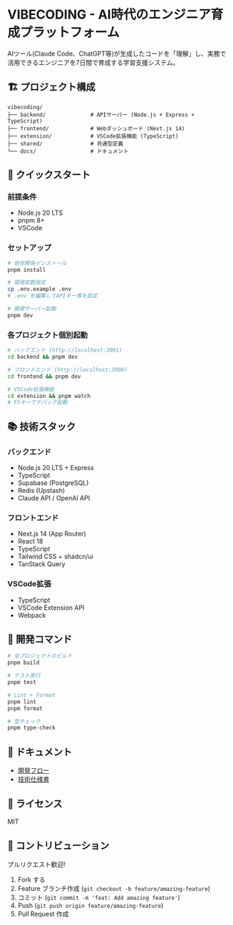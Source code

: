 # VIBECODING - AI時代のエンジニア育成プラットフォーム

AIツール(Claude Code、ChatGPT等)が生成したコードを「理解」し、実務で活用できるエンジニアを7日間で育成する学習支援システム。

## 🏗️ プロジェクト構成

```
vibecoding/
├── backend/              # APIサーバー (Node.js + Express + TypeScript)
├── frontend/             # Webダッシュボード (Next.js 14)
├── extension/            # VSCode拡張機能 (TypeScript)
├── shared/               # 共通型定義
└── docs/                 # ドキュメント
```

## 🚀 クイックスタート

### 前提条件
- Node.js 20 LTS
- pnpm 8+
- VSCode

### セットアップ

```bash
# 依存関係インストール
pnpm install

# 環境変数設定
cp .env.example .env
# .env を編集してAPIキー等を設定

# 開発サーバー起動
pnpm dev
```

### 各プロジェクト個別起動

```bash
# バックエンド (http://localhost:3001)
cd backend && pnpm dev

# フロントエンド (http://localhost:3000)
cd frontend && pnpm dev

# VSCode拡張機能
cd extension && pnpm watch
# F5キーでデバッグ起動
```

## 📚 技術スタック

### バックエンド
- Node.js 20 LTS + Express
- TypeScript
- Supabase (PostgreSQL)
- Redis (Upstash)
- Claude API / OpenAI API

### フロントエンド
- Next.js 14 (App Router)
- React 18
- TypeScript
- Tailwind CSS + shadcn/ui
- TanStack Query

### VSCode拡張
- TypeScript
- VSCode Extension API
- Webpack

## 🔧 開発コマンド

```bash
# 全プロジェクトのビルド
pnpm build

# テスト実行
pnpm test

# Lint + Format
pnpm lint
pnpm format

# 型チェック
pnpm type-check
```

## 📖 ドキュメント

- [開発フロー](../開発フロー.md)
- [技術仕様書](../VIBECODING_超詳細仕様書_v4.0_完全統合版.md)

## 📝 ライセンス

MIT

## 🤝 コントリビューション

プルリクエスト歓迎!

1. Fork する
2. Feature ブランチ作成 (`git checkout -b feature/amazing-feature`)
3. コミット (`git commit -m 'feat: Add amazing feature'`)
4. Push (`git push origin feature/amazing-feature`)
5. Pull Request 作成
